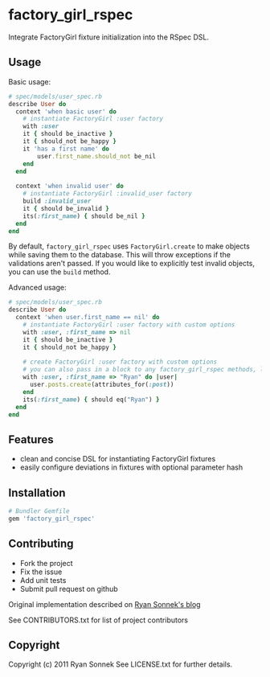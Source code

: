 # factory_girl_rspec

Integrate FactoryGirl fixture initialization into the RSpec DSL.

## Usage

Basic usage:

```ruby
# spec/models/user_spec.rb
describe User do
  context 'when basic user' do
    # instantiate FactoryGirl :user factory
    with :user
    it { should be_inactive }
    it { should_not be_happy }
    it 'has a first name' do
    	user.first_name.should_not be_nil
    end 
  end
  
  context 'when invalid user' do
  	# instantiate FactoryGirl :invalid_user factory
  	build :invalid_user
    it { should be_invalid }
    its(:first_name) { should be_nil }
  end
end
```

By default, `factory_girl_rspec` uses `FactoryGirl.create` to make objects while saving them to the database. 
This will throw exceptions if the validations aren't passed.
If you would like to explicitly test invalid objects, you can use the `build` method.

Advanced usage:

```ruby
# spec/models/user_spec.rb
describe User do
  context 'when user.first_name == nil' do
    # instantiate FactoryGirl :user factory with custom options
    with :user, :first_name => nil
    it { should be_inactive }
    it { should_not be_happy }
    
    # create FactoryGirl :user factory with custom options
    # you can also pass in a block to any factory_girl_rspec methods, like with FactoryGirl 
    with :user, :first_name => "Ryan" do |user|
  	  user.posts.create(attributes_for(:post))
	end
	its(:first_name) { should eq("Ryan") }
  end
end
```

## Features
* clean and concise DSL for instantiating FactoryGirl fixtures
* easily configure deviations in fixtures with optional parameter hash

## Installation

```ruby
# Bundler Gemfile
gem 'factory_girl_rspec'
```

## Contributing
 
* Fork the project
* Fix the issue
* Add unit tests
* Submit pull request on github

Original implementation described on [Ryan Sonnek's blog](http://blog.codecrate.com/2011/10/cleaner-rspecfactorygirl-integration.html)

See CONTRIBUTORS.txt for list of project contributors

## Copyright

Copyright (c) 2011 Ryan Sonnek
See LICENSE.txt for further details.
